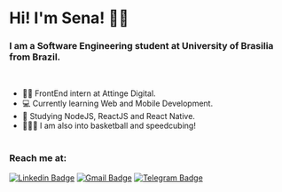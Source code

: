 # Hi! I'm Sena! 👋🏿
### I am a Software Engineering student at University of Brasilia from Brazil.
</br>

- 👷🏿  FrontEnd intern at Attinge Digital.
- 💻  Currently learning Web and Mobile Development.
- 📱  Studying NodeJS, ReactJS and React Native.
- ⛹🏿‍♂️  I am also into basketball and speedcubing!
</br></br>

### Reach me at:
[![Linkedin Badge](https://img.shields.io/badge/-Sena-blue?style=flat-square&logo=Linkedin&logoColor=white&link=https://www.linkedin.com/in/senaarth/)](https://www.linkedin.com/in/senaarth/)
[![Gmail Badge](https://img.shields.io/badge/-senaarth@gmail.com-c14438?style=flat-square&logo=Gmail&logoColor=white&link=mailto:senaarth@gmail.com)](mailto:senaarth@gmail.com)
[![Telegram Badge](https://img.shields.io/badge/-senaarth-blue?style=flat-square&logo=Telegram&logoColor=white&link=https://t.me/senaarth)](https://t.me/senaarth)


<!--
**senaarth/senaarth** is a ✨ _special_ ✨ repository because its `README.md` (this file) appears on your GitHub profile.

Here are some ideas to get you started:

- 🔭 I’m currently working on ...
- 🌱 I’m currently learning ...
- 👯 I’m looking to collaborate on ...
- 🤔 I’m looking for help with ...
- 💬 Ask me about ...
- 📫 How to reach me: ...
- 😄 Pronouns: ...
- ⚡ Fun fact: ...
-->
